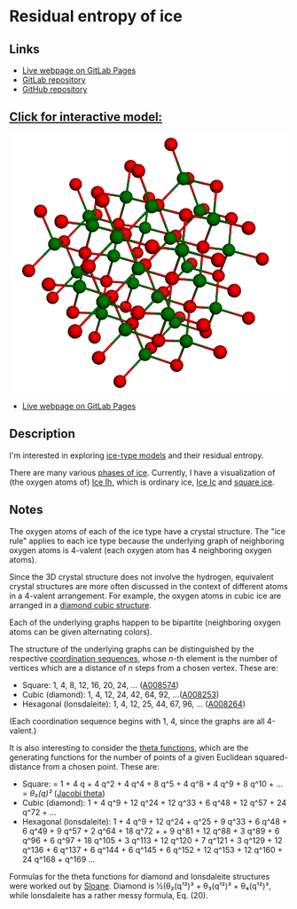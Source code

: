 # Residual entropy of ice

## Links

- [Live webpage on GitLab Pages](https://bmares.gitlab.io/ice-residual-entropy)
- [GitLab repository](https://gitlab.com/bmares/ice-residual-entropy)
- [GitHub repository](https://github.com/maresb/ice-residual-entropy)

## [Click for interactive model:](https://bmares.gitlab.io/ice-residual-entropy)

[<img align="center" src="ice.png">](https://bmares.gitlab.io/ice-residual-entropy)

- [Live webpage on GitLab Pages](https://bmares.gitlab.io/ice-residual-entropy)

## Description

I'm interested in exploring [ice-type models](https://en.wikipedia.org/wiki/Ice-type_model) and their residual entropy.

There are many various [phases of ice](https://en.wikipedia.org/wiki/Ice#Phases). Currently, I have a visualization of (the oxygen atoms of) [Ice Ih](https://en.wikipedia.org/wiki/Ice_Ih), which is ordinary ice, [Ice Ic](https://en.wikipedia.org/wiki/Ice_Ic) and [square ice](https://journals.aps.org/pr/abstract/10.1103/PhysRev.162.162).


## Notes

The oxygen atoms of each of the ice type have a crystal structure. The "ice rule" applies to each ice type because the underlying graph of neighboring oxygen atoms is 4-valent (each oxygen atom has 4 neighboring oxygen atoms).

Since the 3D crystal structure does not involve the hydrogen, equivalent crystal structures are more often discussed in the context of different atoms in a 4-valent arrangement. For example, the oxygen atoms in cubic ice are arranged in a [diamond cubic structure](https://en.wikipedia.org/wiki/Diamond_cubic).


Each of the underlying graphs happen to be bipartite (neighboring oxygen atoms can be given alternating colors).

The structure of the underlying graphs can be distinguished by the respective [coordination sequences](https://en.wikipedia.org/wiki/Coordination_sequence), whose _n_-th element is the number of vertices which are a distance of _n_ steps from a chosen vertex. These are:

- Square: 1, 4, 8, 12, 16, 20, 24, ... ([A008574](https://oeis.org/A008574))
- Cubic (diamond): 1, 4, 12, 24, 42, 64, 92, ...([A008253](https://oeis.org/A008253))
- Hexagonal (lonsdaleite): 1, 4, 12, 25, 44, 67, 96, ... ([A008264](https://oeis.org/A008264))

(Each coordination sequence begins with 1, 4, since the graphs are all 4-valent.)

It is also interesting to consider the [theta functions](https://en.wikipedia.org/wiki/Theta_function_of_a_lattice), which are the generating functions for the number of points of a given Euclidean squared-distance from a chosen point. These are:

- Square: = 1 + 4 q + 4 q^2 + 4 q^4 + 8 q^5 + 4 q^8 + 4 q^9 + 8 q^10 + ... =  _θ₃(q)²_ ([Jacobi theta](https://en.wikipedia.org/wiki/Theta_function#Auxiliary_functions))
- Cubic (diamond): 1 + 4 q^9 + 12 q^24 + 12 q^33 + 6 q^48 + 12 q^57 + 24 q^72 + ...
- Hexagonal (lonsdaleite): 1 + 4 q^9 + 12 q^24 + q^25 + 9 q^33 + 6 q^48 + 6 q^49 + 9 q^57 +  2 q^64 + 18 q^72 +  + 9 q^81 + 12 q^88 + 3 q^89 + 6 q^96 + 6 q^97 + 18 q^105 + 3 q^113 + 12 q^120 + 7 q^121 + 3 q^129 + 12 q^136 + 6 q^137 + 6 q^144 + 6 q^145 + 6 q^152 + 12 q^153 + 12 q^160 + 24 q^168 + q^169 ...

Formulas for the theta functions for diamond and lonsdaleite structures were worked out by [Sloane](http://neilsloane.com/doc/Me137.pdf). Diamond is ½(θ₂(q¹²)³ + θ₃(q¹²)³ + θ₄(q¹²)³, while lonsdaleite has a rather messy formula, Eq. (20).
